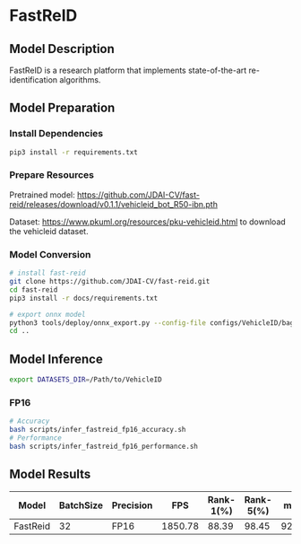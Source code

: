 # FastReID

## Model Description

FastReID is a research platform that implements state-of-the-art re-identification algorithms.

## Model Preparation

### Install Dependencies

```bash
pip3 install -r requirements.txt
```

### Prepare Resources

Pretrained model: <https://github.com/JDAI-CV/fast-reid/releases/download/v0.1.1/vehicleid_bot_R50-ibn.pth>

Dataset: <https://www.pkuml.org/resources/pku-vehicleid.html> to download the vehicleid dataset.

### Model Conversion

```bash
# install fast-reid
git clone https://github.com/JDAI-CV/fast-reid.git
cd fast-reid
pip3 install -r docs/requirements.txt

# export onnx model
python3 tools/deploy/onnx_export.py --config-file configs/VehicleID/bagtricks_R50-ibn.yml --name fast_reid --output ../ --opts MODEL.WEIGHTS ../vehicleid_bot_R50-ibn.pth
cd ..
```

## Model Inference

```bash
export DATASETS_DIR=/Path/to/VehicleID
```

### FP16

```bash
# Accuracy
bash scripts/infer_fastreid_fp16_accuracy.sh
# Performance
bash scripts/infer_fastreid_fp16_performance.sh
```

## Model Results

Model    |BatchSize  |Precision |FPS       |Rank-1(%) |Rank-5(%) |mAP     |
---------|-----------|----------|----------|----------|----------|--------|
FastReid |    32     |   FP16   |  1850.78 |  88.39   |  98.45   | 92.79  |
